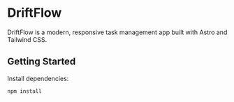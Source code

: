 # DriftFlow

DriftFlow is a modern, responsive task management app built with Astro and Tailwind CSS.

## Getting Started

Install dependencies:

```sh
npm install
